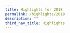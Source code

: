 ```yaml
---
title: Highlights for 2018
permalink: /highlights/2018
description: ""
third_nav_title: Highlights
---
```

